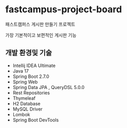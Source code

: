 # fastcampus-project-board
패스트캠퍼스 게시판 만들기 프로젝트 

가장 기본적이고 보편적인 게시판 기능 


## 개발 환경및 기술
- Intellij IDEA Ultimate
- Java 17
- Spring Boot 2.7.0
- Spring Web
- Spring Data JPA , QueryDSL 5.0.0
- Rest Repositories
- Thymeleaf
- H2 Database
- MySQL Driver
- Lombok
- Spring Boot DevTools




